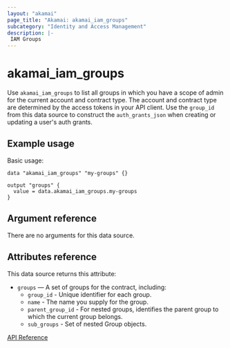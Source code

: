 ```yaml
---
layout: "akamai"
page_title: "Akamai: akamai_iam_groups"
subcategory: "Identity and Access Management"
description: |-
 IAM Groups
---
```


# akamai_iam_groups

Use `akamai_iam_groups` to list all groups in which you have a scope of admin for the current account and contract type. The account and contract type are determined by the access tokens in your API client. Use the `group_id` from this data source to construct the `auth_grants_json` when creating or updating a user's auth grants.

## Example usage

Basic usage:

```hcl
data "akamai_iam_groups" "my-groups" {}

output "groups" {
  value = data.akamai_iam_groups.my-groups
}
```

## Argument reference

There are no arguments for this data source.

## Attributes reference

This data source returns this attribute:

* `groups` — A set of groups for the contract, including:
  * `group_id` - Unique identifier for each group.
  * `name` - The name you supply for the group.
  * `parent_group_id` - For nested groups, identifies the parent group to which the current group belongs.
  * `sub_groups` - Set of nested Group objects.

[API Reference](https://developer.akamai.com/api/core_features/identity_management_user_admin/v2.html#getgroups)
